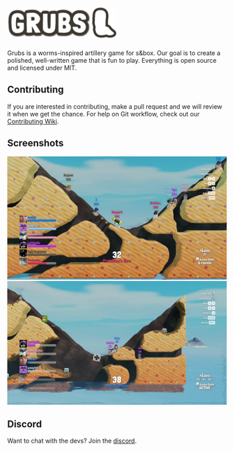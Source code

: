 <h1><img src="textures/ui/grubs_logo.png" alt="Grubs logo" height="70"/></h1>

Grubs is a worms-inspired artillery game for s&box.
Our goal is to create a polished, well-written game
that is fun to play. Everything is open source and licensed
under MIT.

## Contributing
If you are interested in contributing, make a pull request
and we will review it when we get the chance. For help on
Git workflow, check out our [Contributing Wiki](https://github.com/apetavern/sbox-grubs/wiki/Contributing).

## Screenshots

![Gameplay screenshot 1](/images/screen1.png)
![Gameplay screenshot 1](/images/screen2.png)

## Discord
Want to chat with the devs? Join the [discord](https://discord.gg/apetavern).
